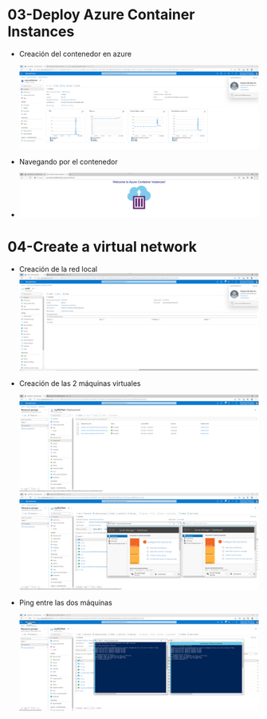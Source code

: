 # 03-Deploy Azure Container Instances



* Creación del contenedor en azure

  ![Captura de pantalla 2021-05-21 112410](Evidencias/Captura%20de%20pantalla%202021-05-21%20112410.png)

* Navegando por el contenedor
* ![Captura de pantalla 2021-05-21 112857](Evidencias/Captura%20de%20pantalla%202021-05-21%20112857.png)

# 04-Create a virtual network

* Creación de la red local![Captura de pantalla virtualnet 1](Evidencias/Captura%20de%20pantalla%20virtualnet%201.png)

* Creación de las 2 máquinas virtuales

  ![Captura de pantalla virtualnet3](Evidencias/Captura%20de%20pantalla%20virtualnet%202.png)![Captura de pantalla virtualnet 2](Evidencias/Captura%20de%20pantalla%20virtualnet3.png)



* Ping entre las dos máquinas

  ![Captura de pantallavirtualnet4](Evidencias/Captura%20de%20pantallavirtualnet4.png)

